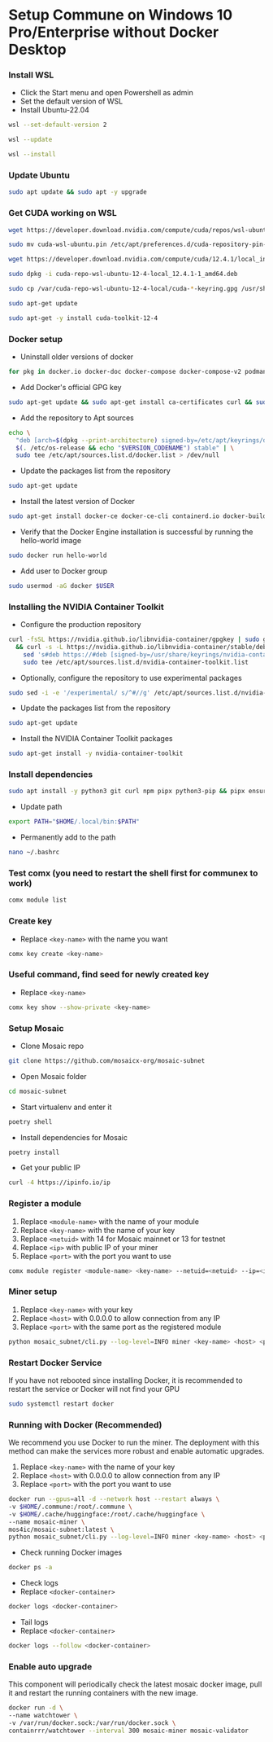 # Setup Commune on Windows 10 Pro/Enterprise without Docker Desktop


### Install WSL
- Click the Start menu and open Powershell as admin
- Set the default version of WSL
- Install Ubuntu-22.04

```sh
wsl --set-default-version 2
```
```sh
wsl --update
```
```sh
wsl --install
```

### Update Ubuntu
```sh
sudo apt update && sudo apt -y upgrade
```

### Get CUDA working on WSL
```sh
wget https://developer.download.nvidia.com/compute/cuda/repos/wsl-ubuntu/x86_64/cuda-wsl-ubuntu.pin
```
```sh
sudo mv cuda-wsl-ubuntu.pin /etc/apt/preferences.d/cuda-repository-pin-600
```
```sh
wget https://developer.download.nvidia.com/compute/cuda/12.4.1/local_installers/cuda-repo-wsl-ubuntu-12-4-local_12.4.1-1_amd64.deb
```
```sh
sudo dpkg -i cuda-repo-wsl-ubuntu-12-4-local_12.4.1-1_amd64.deb
```
```sh
sudo cp /var/cuda-repo-wsl-ubuntu-12-4-local/cuda-*-keyring.gpg /usr/share/keyrings/
```
```sh
sudo apt-get update
```
```sh
sudo apt-get -y install cuda-toolkit-12-4
```

### Docker setup
- Uninstall older versions of docker
```sh
for pkg in docker.io docker-doc docker-compose docker-compose-v2 podman-docker containerd runc; do sudo apt-get remove $pkg; done
```

- Add Docker's official GPG key
```sh
sudo apt-get update && sudo apt-get install ca-certificates curl && sudo install -m 0755 -d /etc/apt/keyrings && sudo curl -fsSL https://download.docker.com/linux/ubuntu/gpg -o /etc/apt/keyrings/docker.asc && sudo chmod a+r /etc/apt/keyrings/docker.asc
```

- Add the repository to Apt sources
```sh
echo \
  "deb [arch=$(dpkg --print-architecture) signed-by=/etc/apt/keyrings/docker.asc] https://download.docker.com/linux/ubuntu \
  $(. /etc/os-release && echo "$VERSION_CODENAME") stable" | \
  sudo tee /etc/apt/sources.list.d/docker.list > /dev/null
```

- Update the packages list from the repository
```sh
sudo apt-get update
```

- Install the latest version of Docker
```sh
sudo apt-get install docker-ce docker-ce-cli containerd.io docker-buildx-plugin docker-compose-plugin -y
```

- Verify that the Docker Engine installation is successful by running the hello-world image
```sh
sudo docker run hello-world
```

- Add user to Docker group
```sh
sudo usermod -aG docker $USER
```

### Installing the NVIDIA Container Toolkit
- Configure the production repository
```sh
curl -fsSL https://nvidia.github.io/libnvidia-container/gpgkey | sudo gpg --dearmor -o /usr/share/keyrings/nvidia-container-toolkit-keyring.gpg \
  && curl -s -L https://nvidia.github.io/libnvidia-container/stable/deb/nvidia-container-toolkit.list | \
    sed 's#deb https://#deb [signed-by=/usr/share/keyrings/nvidia-container-toolkit-keyring.gpg] https://#g' | \
    sudo tee /etc/apt/sources.list.d/nvidia-container-toolkit.list
```

- Optionally, configure the repository to use experimental packages
```sh
sudo sed -i -e '/experimental/ s/^#//g' /etc/apt/sources.list.d/nvidia-container-toolkit.list
```

- Update the packages list from the repository
```sh
sudo apt-get update
```

- Install the NVIDIA Container Toolkit packages
```sh
sudo apt-get install -y nvidia-container-toolkit
```


### Install dependencies
```sh
sudo apt install -y python3 git curl npm pipx python3-pip && pipx ensurepath && pipx install poetry && pip install communex && sudo npm install pm2 -g
```

- Update path
```sh
export PATH="$HOME/.local/bin:$PATH"
```

- Permanently add to the path
```sh
nano ~/.bashrc 
```


### Test comx (you need to restart the shell first for communex to work)
```sh
comx module list
```

### Create key
- Replace ```<key-name>``` with the name you want
```sh
comx key create <key-name>
```

### Useful command, find seed for newly created key
- Replace ```<key-name>```

```sh
comx key show --show-private <key-name>
```


### Setup Mosaic
- Clone Mosaic repo
```sh
git clone https://github.com/mosaicx-org/mosaic-subnet
```

- Open Mosaic folder
```sh
cd mosaic-subnet
```

- Start virtualenv and enter it
```sh
poetry shell
```

- Install dependencies for Mosaic
```sh
poetry install
```

- Get your public IP
```sh
curl -4 https://ipinfo.io/ip
```

### Register a module
1. Replace ```<module-name>``` with the name of your module
2. Replace ```<key-name>``` with the name of your key
3. Replace ```<netuid>``` with 14 for Mosaic mainnet or 13 for testnet
4. Replace ```<ip>``` with public IP of your miner
5. Replace ```<port>``` with the port you want to use

```sh
comx module register <module-name> <key-name> --netuid=<netuid> --ip=<ip> --port=<port>
```

### Miner setup
1. Replace ```<key-name>``` with your key
2. Replace ```<host>``` with 0.0.0.0 to allow connection from any IP
3. Replace ```<port>``` with the same port as the registered module

```sh
python mosaic_subnet/cli.py --log-level=INFO miner <key-name> <host> <port>
```
### Restart Docker Service
If you have not rebooted since installing Docker, it is recommended to restart the service or Docker will not find your GPU
```sh
sudo systemctl restart docker
```

### Running with Docker (Recommended)
We recommend you use Docker to run the miner. The deployment with this method can make the services more robust and enable automatic upgrades.
1. Replace ```<key-name>``` with the name of your key
2. Replace ```<host>``` with 0.0.0.0 to allow connection from any IP
3. Replace ```<port>``` with the port you want to use
```sh
docker run --gpus=all -d --network host --restart always \
-v $HOME/.commune:/root/.commune \
-v $HOME/.cache/huggingface:/root/.cache/huggingface \
--name mosaic-miner \
mos4ic/mosaic-subnet:latest \
python mosaic_subnet/cli.py --log-level=INFO miner <key-name> <host> <port>
```

- Check running Docker images
```sh
docker ps -a
```

- Check logs
- Replace ```<docker-container>```
```sh
docker logs <docker-container>
```

- Tail logs
- Replace ```<docker-container>```
```sh
docker logs --follow <docker-container>
```

### Enable auto upgrade
This component will periodically check the latest mosaic docker image, pull it and restart the running containers with the new image.
```sh
docker run -d \
--name watchtower \
-v /var/run/docker.sock:/var/run/docker.sock \
containrrr/watchtower --interval 300 mosaic-miner mosaic-validator 
```
